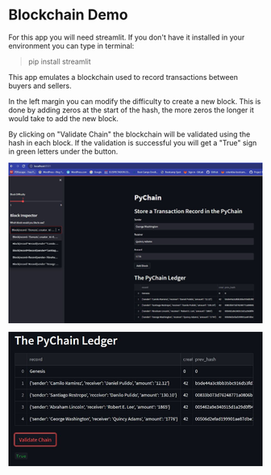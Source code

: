 # Blockchain Demo

For this app you will need streamlit. If you don't have it installed in your environment you can type in terminal:

> pip install streamlit

This app emulates a blockchain used to record transactions between buyers and sellers. 

In the left margin you can modify the difficulty to create a new block. This is done by adding zeros at the start of the hash, the more zeros the longer it would take to add the new block. 

By clicking on "Validate Chain" the blockchain will be validated using the hash in each block. If the validation is successful you will get a "True" sign in green letters under the button. 

<p align='center'> <img src='images/picture_1.jpg'></p>

<p align='center'> <img src='images/picture_2.jpg'></p>
